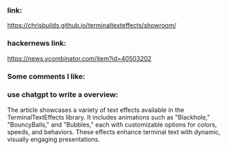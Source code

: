 ### link:

https://chrisbuilds.github.io/terminaltexteffects/showroom/

### hackernews link:

https://news.ycombinator.com/item?id=40503202

### Some comments I like:    



### use chatgpt to write a overview:

The article showcases a variety of text effects available in the TerminalTextEffects library. It includes animations such as "Blackhole," "BouncyBalls," and "Bubbles," each with customizable options for colors, speeds, and behaviors. These effects enhance terminal text with dynamic, visually engaging presentations.

